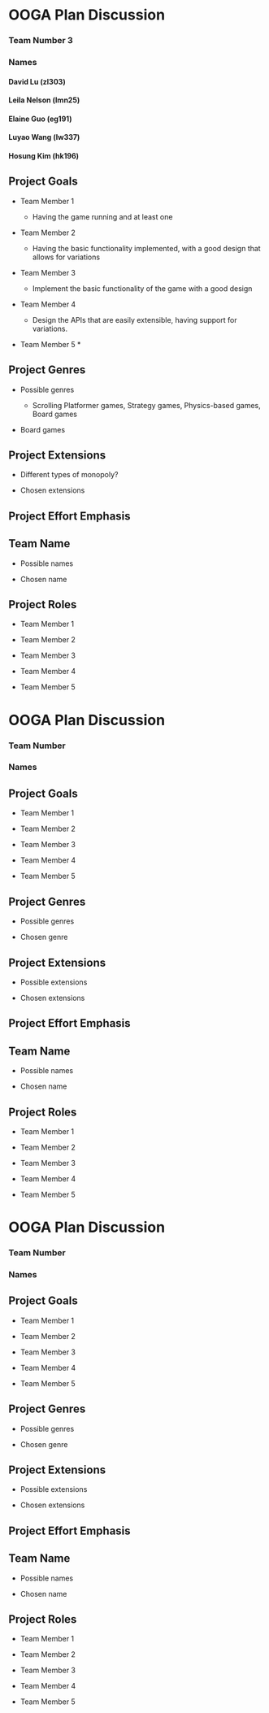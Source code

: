 # OOGA Plan Discussion
### Team Number 3
### Names
#### David Lu (zl303)
#### Leila Nelson (lmn25)
#### Elaine Guo (eg191)
#### Luyao Wang (lw337)
#### Hosung Kim (hk196)

## Project Goals

* Team Member 1
    * Having the game running and at least one

* Team Member 2
    * Having the basic functionality implemented, with a good design that allows for variations

* Team Member 3
    * Implement the basic functionality of the game with a good design

* Team Member 4
    * Design the APIs that are easily extensible, having support for variations.

* Team Member 5
    *


## Project Genres

* Possible genres
    * Scrolling Platformer games, Strategy games, Physics-based games, Board games

* Board games


## Project Extensions

* Different types of monopoly?

* Chosen extensions


## Project Effort Emphasis



## Team Name

* Possible names

* Chosen name


## Project Roles

* Team Member 1

* Team Member 2

* Team Member 3

* Team Member 4

* Team Member 5
# OOGA Plan Discussion
### Team Number
### Names


## Project Goals

* Team Member 1

* Team Member 2

* Team Member 3

* Team Member 4

* Team Member 5


## Project Genres

* Possible genres

* Chosen genre


## Project Extensions

* Possible extensions

* Chosen extensions


## Project Effort Emphasis



## Team Name

* Possible names

* Chosen name


## Project Roles

* Team Member 1

* Team Member 2

* Team Member 3

* Team Member 4

* Team Member 5
# OOGA Plan Discussion
### Team Number
### Names


## Project Goals

* Team Member 1

* Team Member 2

* Team Member 3

* Team Member 4

* Team Member 5


## Project Genres

* Possible genres

* Chosen genre


## Project Extensions

* Possible extensions

* Chosen extensions


## Project Effort Emphasis



## Team Name

* Possible names

* Chosen name


## Project Roles

* Team Member 1

* Team Member 2

* Team Member 3

* Team Member 4

* Team Member 5
